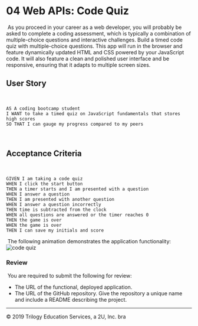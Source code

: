 # 04 Web APIs: Code Quiz
​
As you proceed in your career as a web developer, you will probably be asked to complete a coding assessment, which is typically a combination of multiple-choice questions and interactive challenges. Build a timed code quiz with multiple-choice questions. This app will run in the browser and feature dynamically updated HTML and CSS powered by your JavaScript code. It will also feature a clean and polished user interface and be responsive, ensuring that it adapts to multiple screen sizes.
​
## User Story
​
```
AS A coding bootcamp student
I WANT to take a timed quiz on JavaScript fundamentals that stores high scores
SO THAT I can gauge my progress compared to my peers
```
​
## Acceptance Criteria
​
```
GIVEN I am taking a code quiz
WHEN I click the start button
THEN a timer starts and I am presented with a question
WHEN I answer a question
THEN I am presented with another question
WHEN I answer a question incorrectly
THEN time is subtracted from the clock
WHEN all questions are answered or the timer reaches 0
THEN the game is over
WHEN the game is over
THEN I can save my initials and score
```
​
The following animation demonstrates the application functionality:
​
![code quiz](./Assets/04-web-apis-homework-demo.gif)
​
### Review
​
You are required to submit the following for review:
​
* The URL of the functional, deployed application.
​
* The URL of the GitHub repository. Give the repository a unique name and include a README describing the project.
​
- - -
© 2019 Trilogy Education Services, a 2U, Inc. bra
